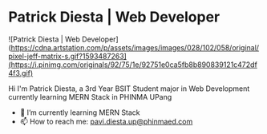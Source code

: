 # Patrick Diesta | Web Developer
![Patrick Diesta | Web Developer](https://cdna.artstation.com/p/assets/images/images/028/102/058/original/pixel-jeff-matrix-s.gif?1593487263](https://i.pinimg.com/originals/92/75/1e/92751e0ca5fb8b890839121c472df4f3.gif)

Hi I'm Patrick Diesta, a 3rd Year BSIT Student major in Web Development currently learning MERN Stack in PHINMA UPang

- 🌱 I’m currently learning MERN Stack 
- 📫 How to reach me: pavi.diesta.up@phinmaed.com 






